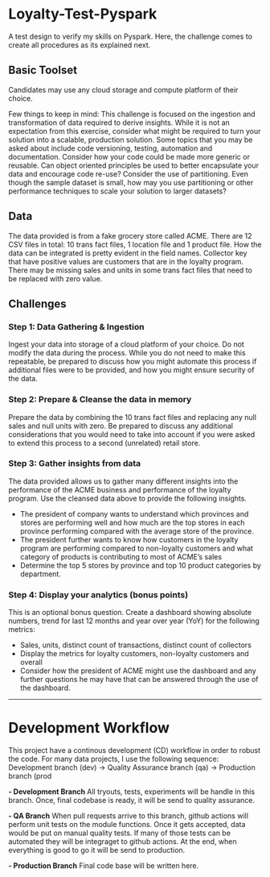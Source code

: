 # Loyalty-Test-Pyspark
A test design to verify my skills on Pyspark. Here, the challenge comes to create all procedures as its explained next.

## Basic Toolset
Candidates may use any cloud storage and compute platform of their choice.

Few things to keep in mind:
This challenge is focused on the ingestion and transformation of data required to derive insights. While it is not an expectation from this exercise, consider what might be required to turn your solution into a scalable, production solution. Some topics that you may be asked about include code versioning, testing, automation and documentation.
Consider how your code could be made more generic or reusable. Can object oriented principles be used to better encapsulate your data and encourage code re-use? 
Consider the use of partitioning. Even though the sample dataset is small, how may you use partitioning or other performance techniques to scale your solution to larger datasets?

## Data
The data provided is from a fake grocery store called ACME. There are 12 CSV files in total: 10 trans fact files, 1 location file and 1 product file. How the data can be integrated is pretty evident in the field names. Collector key that have positive values are customers that are in the loyalty program. There may be missing sales and units in some trans fact files that need to be replaced with zero value.

## Challenges
### Step 1: Data Gathering & Ingestion
Ingest your data into storage of a cloud platform of your choice. Do not modify the 
data during the process. While you do not need to make this repeatable, be 
prepared to discuss how you might automate this process if additional files were to 
be provided, and how you might ensure security of the data.

### Step 2: Prepare & Cleanse the data in memory
Prepare the data by combining the 10 trans fact files and replacing any null sales 
and null units with zero. Be prepared to discuss any additional considerations that 
you would need to take into account if you were asked to extend this process to a 
second (unrelated) retail store.

### Step 3: Gather insights from data
The data provided allows us to gather many different insights into the performance 
of the ACME business and performance of the loyalty program. Use the cleansed 
data above to provide the following insights.
- The president of company wants to understand which provinces and stores 
are performing well and how much are the top stores in each province 
performing compared with the average store of the province.
- The president further wants to know how customers in the loyalty program 
are performing compared to non-loyalty customers and what category of 
products is contributing to most of ACME’s sales
- Determine the top 5 stores by province and top 10 product categories by 
department.

### Step 4: Display your analytics (bonus points)
This is an optional bonus question. 
Create a dashboard showing absolute numbers, trend for last 12 months and year 
over year (YoY) for the following metrics:
- Sales, units, distinct count of transactions, distinct count of collectors
- Display the metrics for loyalty customers, non-loyalty customers and overall
- Consider how the president of ACME might use the dashboard and any further 
questions he may have that can be answered through the use of the dashboard.

---
# Development Workflow
This project have a continous development (CD) workflow in order to robust the code. For many data projects, I use the following sequence:
Development branch (dev) &rarr; Quality Assurance branch (qa) &rarr; Production branch (prod

**- Development Branch** All tryouts, tests, experiments will be handle in this branch. Once, final codebase is ready, it will be send to quality assurance. 

**- QA Branch** When pull requests arrive to this branch, github actions will perform unit tests on the module functions. Once it gets accepted, data would be put on manual quality tests. If many of those tests can be automated they will be integraget to github actions. At the end, when everything is good to go it will be send to production.  

**- Production Branch** Final code base will be written here.

